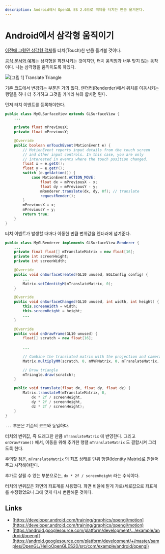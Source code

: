 ```yaml
---
description: Android에서 OpenGL ES 2.0으로 객체를 터치한 만큼 옮겨본다.
---
```


# Android에서 삼각형 움직이기

[이전에 그렸던 삼각형 객체](draw-triangle.md)를 터치\(Touch\)한 만큼 옮겨볼 것이다.

[공식 문서와 예제](https://developer.android.com/training/graphics/opengl/motion)는 삼각형을 회전시키는 것이지만, 터치 움직임과 너무 맞지 않는 동작이다. 나는 삼각형을 움직이도록 하겠다.

![\[&#xADF8;&#xB9BC; 1\] Translate Triangle](../../.gitbook/assets/android-opengl-translate.gif)

기존 코드에서 변경되는 부분은 거의 없다. 렌더러\(Renderder\)에서 위치를 이동시키는 행렬을 하나 더 추가하고 그것을 카메라 뷰와 합치면 된다.

먼저 터치 이벤트를 등록해야한다.

```java
public class MyGLSurfaceView extends GLSurfaceView {
    ...

    private float mPreviousX;
    private float mPreviousY;

    @Override
    public boolean onTouchEvent(MotionEvent e) {
        // MotionEvent reports input details from the touch screen
        // and other input controls. In this case, you are only
        // interested in events where the touch position changed.
        float x = e.getX();
        float y = e.getY();
        switch (e.getAction()) {
            case MotionEvent.ACTION_MOVE:
                float dx = mPreviousX - x;
                float dy = mPreviousY - y;
                mRenderer.translate(dx, dy, 0f); // translate
                requestRender();
        }
        mPreviousX = x;
        mPreviousY = y;
        return true;
    }
}
```

터치 이벤트가 발생할 때마다 이동한 만큼 변위값을 렌더러에 넘겨준다.

```java
public class MyGLRenderer implements GLSurfaceView.Renderer {
    ...
    private final float[] mTranslateMatrix = new float[16];
    private int screenHeight;
    private int screenWidth;

    @Override
    public void onSurfaceCreated(GL10 unused, EGLConfig config) {
        ...
        Matrix.setIdentityM(mTranslateMatrix, 0);
    }

    @Override
    public void onSurfaceChanged(GL10 unused, int width, int height) {
        this.screenWidth = width;
        this.screenHeight = height;
        ...
    }

    @Override
    public void onDrawFrame(GL10 unused) {
        float[] scratch = new float[16];
        
        ...
        
        // Combine the translated matrix with the projection and camera view
        Matrix.multiplyMM(scratch, 0, mMVPMatrix, 0, mTranslateMatrix, 0);

        // Draw triangle
        mTriangle.draw(scratch);
    }

    public void translate(float dx, float dy, float dz) {
        Matrix.translateM(mTranslateMatrix, 0,
            dx * 2f / screenHeight,
            dy * 2f / screenHeight,
            dz * 2f / screenHeight);
    }
}
```

`...` 부분은 기존의 코드와 동일하다.

터치의 변위값, 즉 드래그한 만큼 `mTranslateMatrix` 에 반영한다. 그리고 `onDrawFrame()` 에서, 이동을 위해 추가한 행렬 `mTranslateMatrix` 도 결합시켜 그리도록 한다.

주의할 점은,  `mTranslateMatrix` 의 최초 상태를 단위 행렬\(Identity Matrix\)로 만들어주고 시작해야한다.

추가로 살필 수 있는 부분으로는, `dx * 2f / screenHeight` 라는 수식이다. 

터치의 변위값은 화면의 좌표계를 사용했다. 화면 비율에 맡게 가로/세로값으로 좌표계를 수정했었으니 그에 맞게 다시 변환해준 것이다. 

## Links

* [https://developer.android.com/training/graphics/opengl/motion](https://developer.android.com/training/graphics/opengl/motion)
* [https://android.googlesource.com/platform/development/.../example/android/opengl](https://android.googlesource.com/platform/development/+/master/samples/OpenGL/HelloOpenGLES20/src/com/example/android/opengl)

